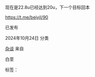 现在是22.8u已经达到20u，下一个目标回本

https://t.me/bejyjl/90

已发布

2024年10月24日
分类

[杂谈](http://localhost/testsite/category/%e6%9d%82%e8%b0%88/)
来自

白垩

标签：